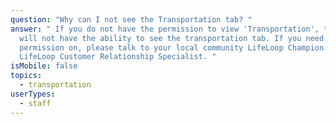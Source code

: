 ```yaml
---
question: "Why can I not see the Transportation tab? "
answer: " If you do not have the permission to view 'Transportation', then you
  will not have the ability to see the transportation tab. If you need this
  permission on, please talk to your local community LifeLoop Champion or
  LifeLoop Customer Relationship Specialist. "
isMobile: false
topics:
  - transportation
userTypes:
  - staff
---
```

